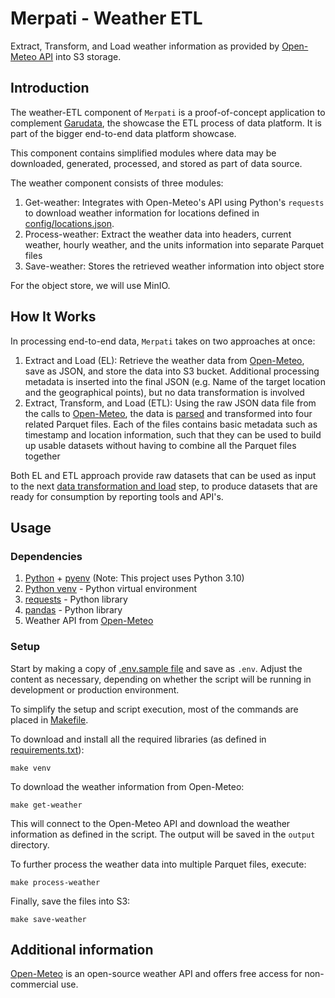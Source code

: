 # Merpati - Weather ETL

Extract, Transform, and Load weather information as provided by [Open-Meteo API][url-open-meteo] into S3 storage.

## Introduction

The weather-ETL component of `Merpati` is a proof-of-concept application to complement [Garudata][url-garudata], the showcase the ETL process of data platform. It is part of the bigger end-to-end data platform showcase.

This component contains simplified modules where data may be downloaded, generated, processed, and stored as part of data source.


The weather component consists of three modules:
1. Get-weather: Integrates with Open-Meteo's API using Python's `requests` to download weather information for locations defined in [config/locations.json][url-config-locations].
1. Process-weather: Extract the weather data into headers, current weather, hourly weather, and the units information into separate Parquet files
1. Save-weather: Stores the retrieved weather information into object store

For the object store, we will use MinIO.


## How It Works

In processing end-to-end data, `Merpati` takes on two approaches at once:
1. Extract and Load (EL): Retrieve the weather data from [Open-Meteo][url-open-meteo], save as JSON, and store the data into S3 bucket. Additional processing metadata is inserted into the final JSON (e.g. Name of the target location and the geographical points), but no data transformation is involved
2. Extract, Transform, and Load (ETL): Using the raw JSON data file from the calls to [Open-Meteo][url-open-meteo], the data is [parsed][url-parse-weather] and transformed into four related Parquet files. Each of the files contains basic metadata such as timestamp and location information, such that they can be used to build up usable datasets without having to combine all the Parquet files together

Both EL and ETL approach provide raw datasets that can be used as input to the next [data transformation and load][url-weather-tl] step, to produce datasets that are ready for consumption by reporting tools and API's.


## Usage

### Dependencies

1. [Python][url-python] + [pyenv][url-pyenv] (Note: This project uses Python 3.10)
1. [Python venv][url-venv] - Python virtual environment
1. [requests][url-requests] - Python library
1. [pandas][url-pandas] - Python library
1. Weather API from [Open-Meteo][url-open-meteo]


### Setup

Start by making a copy of [.env.sample file][url-dotenv-sample] and save as `.env`. Adjust the content as necessary, depending on whether the script will be running in development or production environment.


To simplify the setup and script execution, most of the commands are placed in [Makefile][url-makefile].

To download and install all the required libraries (as defined in [requirements.txt][url-requirements]):
```
make venv
```

To download the weather information from Open-Meteo:
```
make get-weather
```

This will connect to the Open-Meteo API and download the weather information as defined in the script. The output will be saved in the `output` directory.


To further process the weather data into multiple Parquet files, execute:
```
make process-weather
```

Finally, save the files into S3:
```
make save-weather
```


## Additional information

[Open-Meteo][url-open-meteo] is an open-source weather API and offers free access for non-commercial use.


<!-- Links -->
[url-open-meteo]: https://open-meteo.com/ "Open-Meteo: The open-source weather API"
[url-garudata]: https://github.com/stndn/garudata "Garudata - The data platform project"
[url-config-locations]: /weather-etl/config/locations.json "Locations to download the weather information of"
[url-python]: https://www.python.org/
[url-pyenv]: https://github.com/pyenv/pyenv
[url-venv]: https://docs.python.org/3/library/venv.html
[url-requests]: https://pypi.org/project/requests/
[url-pandas]: https://pandas.pydata.org/
[url-dotenv-sample]: /weather-etl/.env.sample
[url-makefile]: /weather-etl/Makefile
[url-requirements]: /weather-etl/requirements.txt
[url-parse-weather]: /weather-etl/parse_weather.py
[url-weather-tl]: /weather-tl
